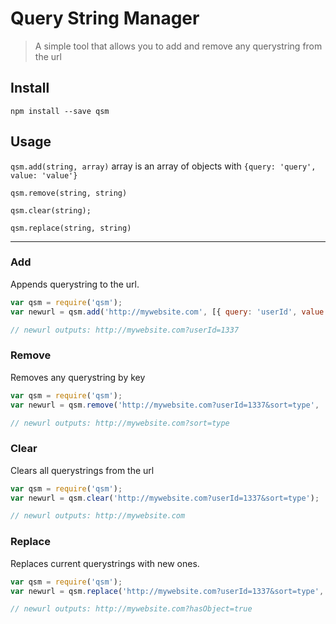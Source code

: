 Query String Manager
======
> A simple tool that allows you to add and remove any querystring from the url

## Install
`npm install --save qsm`

## Usage

`qsm.add(string, array)`
array is an array of objects with `{query: 'query', value: 'value'}`

`qsm.remove(string, string)`

`qsm.clear(string);`

`qsm.replace(string, string)`

---

### Add
Appends querystring to the url.
```javascript
var qsm = require('qsm');
var newurl = qsm.add('http://mywebsite.com', [{ query: 'userId', value: 1337 }]);

// newurl outputs: http://mywebsite.com?userId=1337
```
### Remove
Removes any querystring by key
```javascript
var qsm = require('qsm');
var newurl = qsm.remove('http://mywebsite.com?userId=1337&sort=type', 'userId');

// newurl outputs: http://mywebsite.com?sort=type
```
### Clear
Clears all querystrings from the url
```javascript
var qsm = require('qsm');
var newurl = qsm.clear('http://mywebsite.com?userId=1337&sort=type');

// newurl outputs: http://mywebsite.com
```

### Replace
Replaces current querystrings with new ones.
```javascript
var qsm = require('qsm');
var newurl = qsm.replace('http://mywebsite.com?userId=1337&sort=type', [{ query: 'hasObject', value: true }]);

// newurl outputs: http://mywebsite.com?hasObject=true
```
